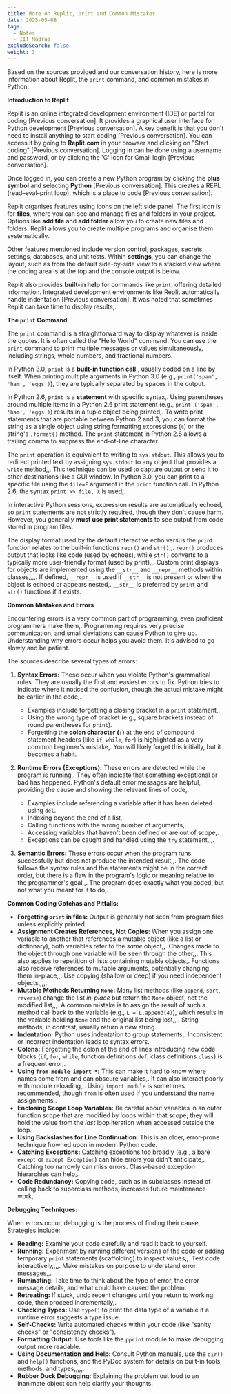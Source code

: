 ```yaml
---
title: More on Replit, print and Common Mistakes
date: 2025-05-08
tags:
  - Notes 
  - IIT Madras
excludeSearch: false
weight: 3
---
```


Based on the sources provided and our conversation history, here is more information about Replit, the `print` command, and common mistakes in Python:

**Introduction to Replit**

Replit is an online integrated development environment (IDE) or portal for coding [Previous conversation]. It provides a graphical user interface for Python development [Previous conversation]. A key benefit is that you don't need to install anything to start coding [Previous conversation]. You can access it by going to **Replit.com** in your browser and clicking on "Start coding" [Previous conversation]. Logging in can be done using a username and password, or by clicking the 'G' icon for Gmail login [Previous conversation].

Once logged in, you can create a new Python program by clicking the **plus symbol** and selecting **Python** [Previous conversation]. This creates a REPL (read–eval–print loop), which is a place to code [Previous conversation].

Replit organises features using icons on the left side panel. The first icon is for **files**, where you can see and manage files and folders in your project. Options like **add file** and **add folder** allow you to create new files and folders. Replit allows you to create multiple programs and organise them systematically.

Other features mentioned include version control, packages, secrets, settings, databases, and unit tests. Within **settings**, you can change the layout, such as from the default side-by-side view to a stacked view where the coding area is at the top and the console output is below.

Replit also provides **built-in help** for commands like `print`, offering detailed information. Integrated development environments like Replit automatically handle indentation [Previous conversation]. It was noted that sometimes Replit can take time to display results,.

**The `print` Command**

The `print` command is a straightforward way to display whatever is inside the quotes. It is often called the "Hello World" command. You can use the `print` command to print multiple messages or values simultaneously, including strings, whole numbers, and fractional numbers.

In Python 3.0, `print` is a **built-in function call**,, usually coded on a line by itself. When printing multiple arguments in Python 3.0 (e.g., `print('spam', 'ham', 'eggs')`), they are typically separated by spaces in the output.

In Python 2.6, `print` is a **statement** with specific syntax,. Using parentheses around multiple items in a Python 2.6 print statement (e.g., `print ('spam', 'ham', 'eggs')`) results in a tuple object being printed,. To write print statements that are portable between Python 2 and 3, you can format the string as a single object using string formatting expressions (`%`) or the string's `.format()` method. The `print` statement in Python 2.6 allows a trailing comma to suppress the end-of-line character.

The `print` operation is equivalent to writing to `sys.stdout`. This allows you to redirect printed text by assigning `sys.stdout` to any object that provides a `write` method,,. This technique can be used to capture output or send it to other destinations like a GUI window. In Python 3.0, you can print to a specific file using the `file=F` argument in the `print` function call. In Python 2.6, the syntax `print >> file, X` is used,.

In interactive Python sessions, expression results are automatically echoed, so `print` statements are not strictly required, though they don't cause harm. However, you generally **must use print statements** to see output from code stored in program files.

The display format used by the default interactive echo versus the `print` function relates to the built-in functions `repr()` and `str()`,,. `repr()` produces output that looks like code (used by echoes), while `str()` converts to a typically more user-friendly format (used by print),,. Custom print displays for objects are implemented using the `__str__` and `__repr__` methods within classes,,,,. If defined, `__repr__` is used if `__str__` is not present or when the object is echoed or appears nested,. `__str__` is preferred by `print` and `str()` functions if it exists.

**Common Mistakes and Errors**

Encountering errors is a very common part of programming; even proficient programmers make them,. Programming requires very precise communication, and small deviations can cause Python to give up. Understanding why errors occur helps you avoid them. It's advised to go slowly and be patient.

The sources describe several types of errors:

1.  **Syntax Errors:** These occur when you violate Python's grammatical rules. They are usually the first and easiest errors to fix. Python tries to indicate where it noticed the confusion, though the actual mistake might be earlier in the code,.
    *   Examples include forgetting a closing bracket in a `print` statement,.
    *   Using the wrong type of bracket (e.g., square brackets instead of round parentheses for `print`).
    *   Forgetting the **colon character (`:`)** at the end of compound statement headers (like `if`, `while`, `for`) is highlighted as a very common beginner's mistake,. You will likely forget this initially, but it becomes a habit.

2.  **Runtime Errors (Exceptions):** These errors are detected while the program is running,. They often indicate that something exceptional or bad has happened. Python's default error messages are helpful, providing the cause and showing the relevant lines of code,.
    *   Examples include referencing a variable after it has been deleted using `del`.
    *   Indexing beyond the end of a list,.
    *   Calling functions with the wrong number of arguments,.
    *   Accessing variables that haven't been defined or are out of scope,.
    *   Exceptions can be caught and handled using the `try` statement,,,.

3.  **Semantic Errors:** These errors occur when the program runs successfully but does not produce the intended result,,. The code follows the syntax rules and the statements might be in the correct order, but there is a flaw in the program's logic or meaning relative to the programmer's goal,,. The program does exactly what you coded, but not what you meant for it to do,.

**Common Coding Gotchas and Pitfalls:**

*   **Forgetting `print` in files:** Output is generally not seen from program files unless explicitly printed.
*   **Assignment Creates References, Not Copies:** When you assign one variable to another that references a mutable object (like a list or dictionary), both variables refer to the *same* object,,. Changes made to the object through one variable will be seen through the other,,. This also applies to repetition of lists containing mutable objects,. Functions also receive references to mutable arguments, potentially changing them in-place,,. Use copying (shallow or deep) if you need independent objects,,,,.
*   **Mutable Methods Returning `None`:** Many list methods (like `append`, `sort`, `reverse`) change the list *in-place* but return the `None` object, not the modified list,,,. A common mistake is to assign the result of such a method call back to the variable (e.g., `L = L.append(4)`), which results in the variable holding `None` and the original list being lost,,,. String methods, in contrast, usually return a *new* string.
*   **Indentation:** Python uses indentation to group statements,. Inconsistent or incorrect indentation leads to syntax errors.
*   **Colons:** Forgetting the colon at the end of lines introducing new code blocks (`if`, `for`, `while`, function definitions `def`, class definitions `class`) is a frequent error,.
*   **Using `from module import *`:** This can make it hard to know where names come from and can obscure variables,. It can also interact poorly with module reloading,,. Using `import module` is sometimes recommended, though `from` is often used if you understand the name assignments,.
*   **Enclosing Scope Loop Variables:** Be careful about variables in an outer function scope that are modified by loops within that scope; they will hold the value from the *last* loop iteration when accessed outside the loop.
*   **Using Backslashes for Line Continuation:** This is an older, error-prone technique frowned upon in modern Python code.
*   **Catching Exceptions:** Catching exceptions too broadly (e.g., a bare `except` or `except Exception`) can hide errors you didn't anticipate,. Catching too narrowly can miss errors. Class-based exception hierarchies can help,.
*   **Code Redundancy:** Copying code, such as in subclasses instead of calling back to superclass methods, increases future maintenance work,.

**Debugging Techniques:**

When errors occur, debugging is the process of finding their cause,. Strategies include:
*   **Reading:** Examine your code carefully and read it back to yourself.
*   **Running:** Experiment by running different versions of the code or adding temporary `print` statements (scaffolding) to inspect values,,. Test code interactively,,,,. Make mistakes on purpose to understand error messages,,.
*   **Ruminating:** Take time to think about the type of error, the error message details, and what could have caused the problem.
*   **Retreating:** If stuck, undo recent changes until you return to working code, then proceed incrementally,.
*   **Checking Types:** Use `type()` to print the data type of a variable if a runtime error suggests a type issue.
*   **Self-Checks:** Write automated checks within your code (like "sanity checks" or "consistency checks").
*   **Formatting Output:** Use tools like the `pprint` module to make debugging output more readable.
*   **Using Documentation and Help:** Consult Python manuals, use the `dir()` and `help()` functions, and the PyDoc system for details on built-in tools, methods, and types,,,,,.
*   **Rubber Duck Debugging:** Explaining the problem out loud to an inanimate object can help clarify your thoughts.